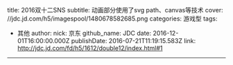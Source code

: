 title: 2016双十二SNS
subtitle: 动画部分使用了svg path、canvas等技术
cover: //jdc.jd.com/h5/imagespool/1480678582685.png
categories: 游戏型
tags:
  - 其他
author:
  nick: 京东
  github_name: JDC
date: 2016-12-01T16:00:00.000Z
publishDate: 2016-07-21T11:19:15.583Z
link: http://jdc.jd.com/fd/h5/1612/double12/index.html#1
---